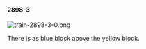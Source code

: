 #### 2898-3
![train-2898-3-0.png](https://github.com/lil-lab/nlvr/raw/master/nlvr/train/images/27/train-2898-3-0.png "train-2898-3-0.png")

There is as blue block above the yellow block.